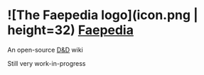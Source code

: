 # ![The Faepedia logo](icon.png | height=32) [Faepedia](https://doesnotsitproperly.github.io/faepedia/)

An open-source [D&D](https://en.wikipedia.org/wiki/Dungeons_%26_Dragons) wiki

Still very work-in-progress
